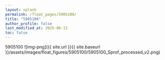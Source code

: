 ```yaml
---
layout: splash
permalink: /float_pages/5905100/
title: "5905100"
author_profile: false
last_modified_at: 2025-06-13
toc: false
---
```

 
5905100
![img-png]({{ site.url }}{{ site.baseurl }}/assets/images/float_figures/5905100/5905100_Sprof_processed_v2.png)
